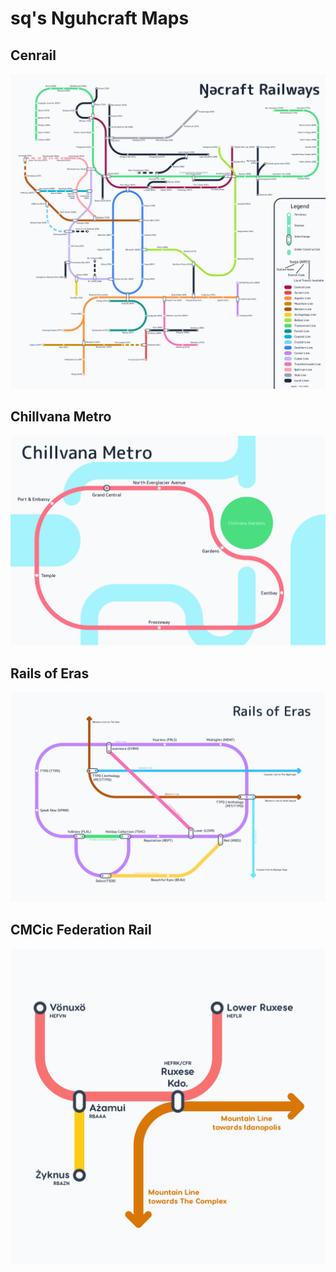 # sq's Nguhcraft Maps

## Cenrail

![Cenrail Map](/cenrail.png)

## Chillvana Metro

![Chillvana Metro Map](/chillvana.png)

## Rails of Eras

![Rails of Eras Map](/rails_of_eras.png)

## CMCic Federation Rail

![CMCic Federation Rail Map](/cmcic_federation_rail.png)

